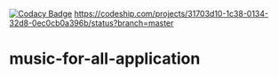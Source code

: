 [![Codacy Badge](https://api.codacy.com/project/badge/Grade/8fd6418aed24434ba9e7dd6fd9bc26f6)](https://www.codacy.com/app/music_for_all/music-for-all-application?utm_source=github.com&amp;utm_medium=referral&amp;utm_content=music-for-all/music-for-all-application&amp;utm_campaign=Badge_Grade)
https://codeship.com/projects/31703d10-1c38-0134-32d8-0ec0cb0a396b/status?branch=master
# music-for-all-application